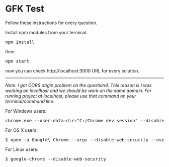 # GFK Test

Follow these instructions for every question.

Install npm modules from your terminal.
<pre>npm install</pre>

then 

<pre>npm start</pre>

now you can check <a>http://localhost:3000</a> URL for every solution.

<hr>


<em>Note: I got CORS origin problem on the question4. This reason is I was working on localhost and we should be work on the same domain. 
For running project at localhost, please use that command on your terminal/command line.</em>

For Windows users:
<pre>chrome.exe --user-data-dir="C:/Chrome dev session" --disable-web-security
</pre>

For OS X users:
<pre>$ open -a Google\ Chrome --args --disable-web-security --user-data-dir
</pre>

For Linux users:

<pre>$ google-chrome --disable-web-security</pre>
